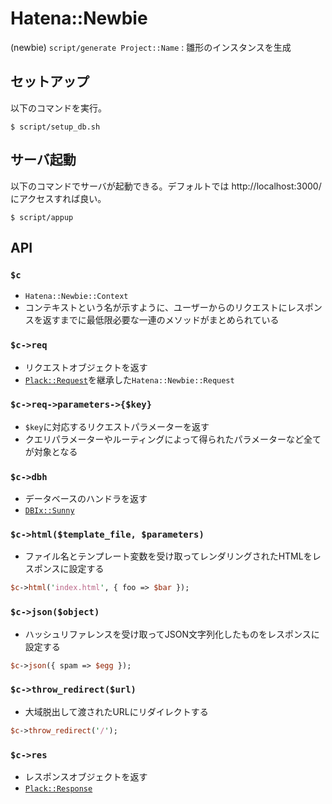 # Hatena::Newbie

(newbie) `script/generate Project::Name` : 雛形のインスタンスを生成

## セットアップ
以下のコマンドを実行。
```
$ script/setup_db.sh
```

## サーバ起動
以下のコマンドでサーバが起動できる。デフォルトでは http://localhost:3000/ にアクセスすれば良い。
```
$ script/appup
```

## API

### `$c`
- `Hatena::Newbie::Context`
- コンテキストという名が示すように、ユーザーからのリクエストにレスポンスを返すまでに最低限必要な一連のメソッドがまとめられている

### `$c->req`
- リクエストオブジェクトを返す
- [`Plack::Request`](http://search.cpan.org/dist/Plack/lib/Plack/Request.pm)を継承した`Hatena::Newbie::Request`

### `$c->req->parameters->{$key}`
- `$key`に対応するリクエストパラメーターを返す
- クエリパラメーターやルーティングによって得られたパラメーターなど全てが対象となる

### `$c->dbh`
- データベースのハンドラを返す
- [`DBIx::Sunny`](http://search.cpan.org/dist/DBIx-Sunny/lib/DBIx/Sunny.pm)

### `$c->html($template_file, $parameters)`
- ファイル名とテンプレート変数を受け取ってレンダリングされたHTMLをレスポンスに設定する
```perl
$c->html('index.html', { foo => $bar });
```

### `$c->json($object)`
- ハッシュリファレンスを受け取ってJSON文字列化したものをレスポンスに設定する
```perl
$c->json({ spam => $egg });
```

### `$c->throw_redirect($url)`
- 大域脱出して渡されたURLにリダイレクトする
```perl
$c->throw_redirect('/');
```

### `$c->res`
- レスポンスオブジェクトを返す
- [`Plack::Response`](http://search.cpan.org/dist/Plack/lib/Plack/Response.pm)
